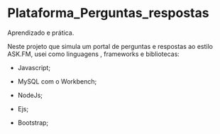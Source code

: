 # Plataforma_Perguntas_respostas

Aprendizado e prática.


Neste projeto que simula um portal de perguntas e respostas ao estilo ASK.FM, usei como linguagens , frameworks e bibliotecas:


- Javascript;

- MySQL com o Workbench;

- NodeJs;

- Ejs;

- Bootstrap;
